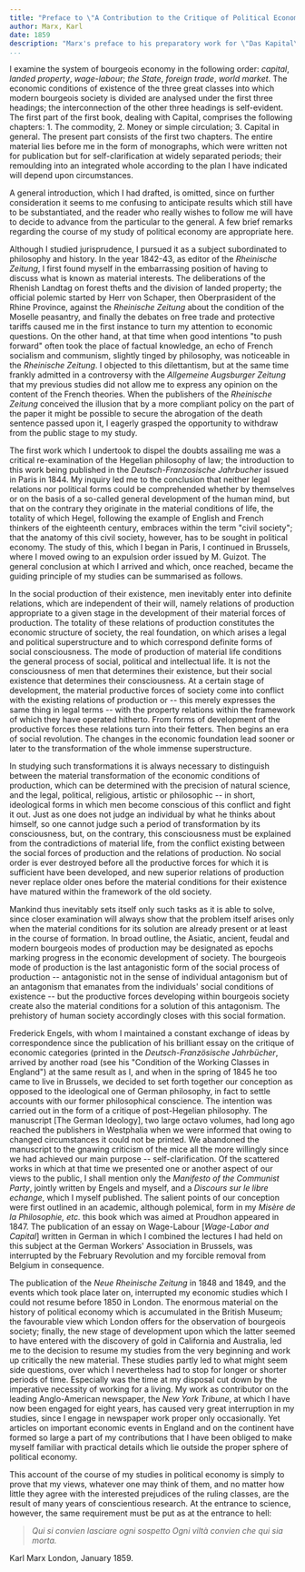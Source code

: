 ```yaml
---
title: "Preface to \"A Contribution to the Critique of Political Economy\""
author: Marx, Karl
date: 1859
description: "Marx's preface to his preparatory work for \"Das Kapital\", well-known for it's elaborations on the *materials conception of history* and the \"base-superstructure\" analogy.   English text from the [MIA](https://www.marxists.org/archive/marx/works/1859/critique-pol-economy/preface.htm) and [wikisource](https://en.wikisource.org/wiki/A_Contribution_to_the_Critique_of_Political_Economy), while comparing it with the [German original](http://posner.library.cmu.edu/Posner/books/book.cgi?call=335.4_M39K_1859)."
...
```


I examine the system of bourgeois economy in the following order: *capital*, *landed property*, *wage-labour*; *the State*, *foreign trade*, *world market*. The economic conditions of existence of the three great classes into which modern bourgeois society is divided are analysed under the first three headings; the interconnection of the other three headings is self-evident. The first part of the first book, dealing with Capital, comprises the following chapters: 1. The commodity, 2. Money or simple circulation; 3. Capital in general. The present part consists of the first two chapters. The entire material lies before me in the form of monographs, which were written not for publication but for self-clarification at widely separated periods; their remoulding into an integrated whole according to the plan I have indicated will depend upon circumstances.

A general introduction, which I had drafted, is omitted, since on further consideration it seems to me confusing to anticipate results which still have to be substantiated, and the reader who really wishes to follow me will have to decide to advance from the particular to the general. A few brief remarks regarding the course of my study of political economy are appropriate here.

Although I studied jurisprudence, I pursued it as a subject subordinated to philosophy and history. In the year 1842-43, as editor of the *Rheinische Zeitung*, I first found myself in the embarrassing position of having to discuss what is known as material interests. The deliberations of the Rhenish Landtag on forest thefts and the division of landed property; the official polemic started by Herr von Schaper, then Oberprasident of the Rhine Province, against the *Rheinische Zeitung*  about the condition of the Moselle peasantry, and finally the debates on free trade and protective tariffs caused me in the first instance to turn my attention to economic questions. On the other hand, at that time when good intentions "to push forward" often took the place of factual knowledge, an echo of French socialism and communism, slightly tinged by philosophy, was noticeable in the *Rheinische Zeitung*. I objected to this dilettantism, but at the same time frankly admitted in a controversy with the *Allgemeine Augsburger Zeitung* that my previous studies did not allow me to express any opinion on the content of the French theories. When the publishers of the *Rheinische Zeitung* conceived the illusion that by a more compliant policy on the part of the paper it might be possible to secure the abrogation of the death sentence passed upon it, I eagerly grasped the opportunity to withdraw from the public stage to my study.

The first work which I undertook to dispel the doubts assailing me was a critical re-examination of the Hegelian philosophy of law; the introduction to this work being published in the *Deutsch-Franzosische Jahrbucher* issued in Paris in 1844. My inquiry led me to the conclusion that neither legal relations nor political forms could be comprehended whether by themselves or on the basis of a so-called general development of the human mind, but that on the contrary they originate in the material conditions of life, the totality of which Hegel, following the example of English and French thinkers of the eighteenth century, embraces within the term "civil society"; that the anatomy of this civil society, however, has to be sought in political economy. The study of this, which I began in Paris, I continued in Brussels, where I moved owing to an expulsion order issued by M. Guizot. The general conclusion at which I arrived and which, once reached, became the guiding principle of my studies can be summarised as follows.

In the social production of their existence, men inevitably enter into definite relations, which are independent of their will, namely relations of production appropriate to a given stage in the development of their material forces of production. The totality of these relations of production constitutes the economic structure of society, the real foundation, on which arises a legal and political superstructure and to which correspond definite forms of social consciousness. The mode of production of material life conditions the general process of social, political and intellectual life. It is not the consciousness of men that determines their existence, but their social existence that determines their consciousness. At a certain stage of development, the material productive forces of society come into conflict with the existing relations of production or -- this merely expresses the same thing in legal terms -- with the property relations within the framework of which they have operated hitherto. From forms of development of the productive forces these relations turn into their fetters. Then begins an era of social revolution. The changes in the economic foundation lead sooner or later to the transformation of the whole immense superstructure.

In studying such transformations it is always necessary to distinguish between the material transformation of the economic conditions of production, which can be determined with the precision of natural science, and the legal, political, religious, artistic or philosophic -- in short, ideological forms in which men become conscious of this conflict and fight it out. Just as one does not judge an individual by what he thinks about himself, so one cannot judge such a period of transformation by its consciousness, but, on the contrary, this consciousness must be explained from the contradictions of material life, from the conflict existing between the social forces of production and the relations of production. No social order is ever destroyed before all the productive forces for which it is sufficient have been developed, and new superior relations of production never replace older ones before the material conditions for their existence have matured within the framework of the old society.

Mankind thus inevitably sets itself only such tasks as it is able to solve, since closer examination will always show that the problem itself arises only when the material conditions for its solution are already present or at least in the course of formation. In broad outline, the Asiatic, ancient, feudal and modern bourgeois modes of production may be designated as epochs marking progress in the economic development of society. The bourgeois mode of production is the last antagonistic form of the social process of production -- antagonistic not in the sense of individual antagonism but of an antagonism that emanates from the individuals' social conditions of existence -- but the productive forces developing within bourgeois society create also the material conditions for a solution of this antagonism. The prehistory of human society accordingly closes with this social formation.

Frederick Engels, with whom I maintained a constant exchange of ideas by correspondence since the publication of his brilliant essay on the critique of economic categories (printed in the *Deutsch-Französische Jahrbücher*, arrived by another road (see his "Condition of the Working Classes in England") at the same result as I, and when in the spring of 1845 he too came to live in Brussels, we decided to set forth together our conception as opposed to the ideological one of German philosophy, in fact to settle accounts with our former philosophical conscience. The intention was carried out in the form of a critique of post-Hegelian philosophy. The manuscript [The German Ideology], two large octavo volumes, had long ago reached the publishers in Westphalia when we were informed that owing to changed circumstances it could not be printed. We abandoned the manuscript to the gnawing criticism of the mice all the more willingly since we had achieved our main purpose -- self-clarification. Of the scattered works in which at that time we presented one or another aspect of our views to the public, I shall mention only the *Manifesto of the Communist Party*, jointly written by Engels and myself, and a *Discours  sur le libre echange*, which I myself published. The salient points of our conception were first outlined in an academic, although polemical, form in my *Misère de la Philosophie, etc.* this book which was aimed at Proudhon appeared in 1847. The publication of an essay on Wage-Labour [*Wage-Labor and Capital*] written in German in which I combined the lectures I had held on this subject at the German Workers' Association in Brussels, was interrupted by the February Revolution and my forcible removal from Belgium in consequence.

The publication of the *Neue Rheinische Zeitung* in 1848 and 1849, and the events which took place later on, interrupted my economic studies which I could not resume before 1850 in London. The enormous material on the history of political economy which is accumulated in the British Museum; the favourable view which London offers for the observation of bourgeois society; finally, the new stage of development upon which the latter seemed to have entered with the discovery of gold in California and Australia, led me to the decision to resume my studies from the very beginning and work up critically the new material. These studies partly led to what might seem side questions, over which I nevertheless had to stop for longer or shorter periods of time. Especially was the time at my disposal cut down by the imperative necessity of working for a living. My work as contributor on the leading Anglo-American newspaper, the *New York Tribune*, at which I have now been engaged for eight years, has caused very great interruption in my studies, since I engage in newspaper work proper only occasionally. Yet articles on important economic events in England and on the continent have formed so large a part of my contributions that I have been obliged to make myself familiar with practical details which lie outside the proper sphere of political economy.

This account of the course of my studies in political economy is simply to prove that my views, whatever one may think of them, and no matter how little they agree with the interested prejudices of the ruling classes, are the result of many years of conscientious research. At the entrance to science, however, the same requirement must be put as at the entrance to hell:

>*Qui si convien lasciare ogni sospetto*
>*Ogni viltà convien che qui sia morta.*

Karl Marx
London, January 1859.

